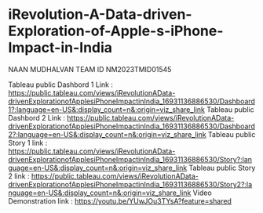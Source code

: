 # iRevolution-A-Data-driven-Exploration-of-Apple-s-iPhone-Impact-in-India
NAAN MUDHALVAN TEAM ID NM2023TMID01545

Tableau public Dashbord 1 Link : 
https://public.tableau.com/views/iRevolutionAData-drivenExplorationofApplesiPhoneImpactinIndia_16931136886530/Dashboard1?:language=en-US&:display_count=n&:origin=viz_share_link
Tableau public Dashbord 2 Link : 
https://public.tableau.com/views/iRevolutionAData-drivenExplorationofApplesiPhoneImpactinIndia_16931136886530/Dashboard2?:language=en-US&:display_count=n&:origin=viz_share_link
Tableau public Story 1 link    :  
https://public.tableau.com/views/iRevolutionAData-drivenExplorationofApplesiPhoneImpactinIndia_16931136886530/Story?:language=en-US&:display_count=n&:origin=viz_share_link
Tableau public Story 2 link    :
https://public.tableau.com/views/iRevolutionAData-drivenExplorationofApplesiPhoneImpactinIndia_16931136886530/Story2?:language=en-US&:display_count=n&:origin=viz_share_link
Video Demonstration link       : https://youtu.be/YUwJOu3TYsA?feature=shared

